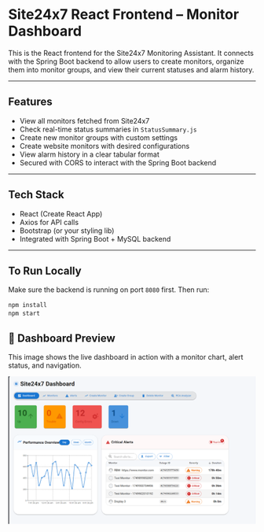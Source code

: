 # Site24x7 React Frontend – Monitor Dashboard

This is the React frontend for the Site24x7 Monitoring Assistant. It connects with the Spring Boot backend to allow users to create monitors, organize them into monitor groups, and view their current statuses and alarm history.

---

##  Features

-  View all monitors fetched from Site24x7
-  Check real-time status summaries in `StatusSummary.js`
-  Create new monitor groups with custom settings
-  Create website monitors with desired configurations
-  View alarm history in a clear tabular format
-  Secured with CORS to interact with the Spring Boot backend

---

## Tech Stack

- React (Create React App)
- Axios for API calls
- Bootstrap (or your styling lib)
- Integrated with Spring Boot + MySQL backend

---

## To Run Locally

Make sure the backend is running on port `8080` first. Then run:

```bash
npm install
npm start
```

## 📸 Dashboard Preview

This image shows the live dashboard in action with a monitor chart, alert status, and navigation.

![Dashboard Preview](assets/dashboard-preview.png)
